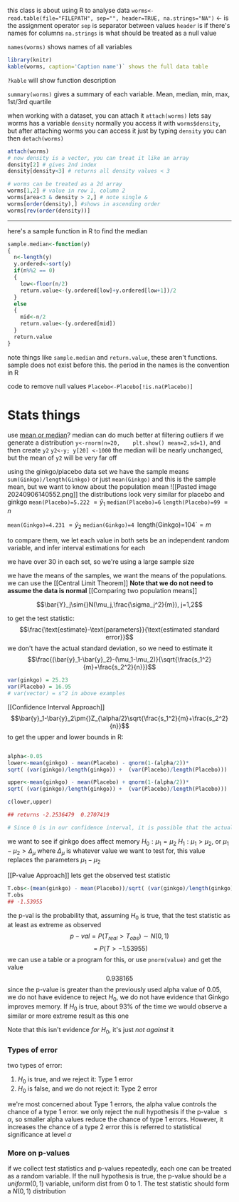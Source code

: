 this class is about using R to analyse data
`worms<-read.table(file="FILEPATH", sep="", header=TRUE, na.strings="NA")`
<- is the assignment operator
`sep` is separator between values
`header` is if there's names for columns
`na.strings` is what should be treated as a null value

`names(worms)` shows names of all variables

```R
library(knitr)
kable(worms, caption='Caption name')` shows the full data table
```
`?kable` will show function description

`summary(worms)` gives a summary of each variable. Mean, median, min, max, 1st/3rd quartile


when working with a dataset, you can attach it
`attach(worms)`
lets say worms has a variable `density`
normally you access it with `worms$density`, but after attaching worms you can access it just by typing `density`
you can then `detach(worms)`

```R
attach(worms)
# now density is a vector, you can treat it like an array
density[2] # gives 2nd index
density[density<3] # returns all density values < 3

# worms can be treated as a 2d array
worms[1,2] # value in row 1, column 2
worms[area<3 & density > 2,] # note single &
worms[order(density),] #shows in ascending order
worms[rev(order(density))]
```
___
here's a sample function in R to find the median
```R
sample.median<-function(y)
{
  n<-length(y)
  y.ordered<-sort(y)
  if(n%%2 == 0)
  {
    low<-floor(n/2)
    return.value<-(y.ordered[low]+y.ordered[low+1])/2
  }
  else
  {
    mid<-n/2
    return.value<-(y.ordered[mid])
  }
  return.value
}
```
note things like `sample.median` and `return.value`, these aren't functions. sample does not exist before this.
the period in the names is the convention in R

code to remove null values
`Placebo<-Placebo[!is.na(Placebo)]`
# Stats things
use [mean or median](Mean,%20Median,%20Mode.md)?
median can do much better at filtering outliers
if we generate a distribution 
`y<-rnorm(n=20,    plt.show()
mean=2,sd=1)`, and then create `y2`
`y2<-y; y[20] <-1000`
the median will be nearly unchanged, but the mean of `y2` will be very far off

using the ginkgo/placebo data set
we have the sample means `sum(Ginkgo)/length(Ginkgo)`
or just `mean(Ginkgo)`
and this is the sample mean, but we want to know about the population mean
![[Pasted image 20240906140552.png]]
the distributions look very similar for placebo and ginkgo
`mean(Placebo)=5.222` $= \bar{y}_1$
`median(Placebo)=6`
`length(Placebo)=99` $=n$

`mean(Ginkgo)=4.231` $=\bar{y}_2$
`median(Ginkgo)=4
`length(Ginkgo)=104`$=m$

to compare them, we let each value in both sets be an independent random variable, and infer interval estimations for each

we have over 30 in each set, so we're using a large sample size

we have the means of the samples, we want the means of the populations. we can use the [[Central Limit Theorem]]
**Note that we do not need to assume the data is normal**
[[Comparing two population means]]

$$\bar{Y}_j\sim{}N(\mu_j,\frac{\sigma_j^2}{m}), j=1,2$$

to get the test statistic:
$$\frac{\text{estimate}-\text{parameters}}{\text{estimated standard error}}$$
we don't have the actual standard deviation, so we need to estimate it
$$\frac{(\bar{y}_1-\bar{y}_2)-(\mu_1-\mu_2)}{\sqrt{\frac{s_1^2}{m}+\frac{s_2^2}{n}}}$$
```R
var(ginkgo) = 25.23
var(Placebo) = 16.95
# var(vector) = s^2 in above examples
```

[[Confidence Interval Approach]]
$$\bar{y}_1-\bar{y}_2\pm{}Z_{\alpha/2}\sqrt{\frac{s_1^2}{m}+\frac{s_2^2}{n}}$$
to get the upper and lower bounds in R:
```R

alpha<-0.05
lower<-mean(ginkgo) - mean(Placebo) - qnorm(1-(alpha/2))*
sqrt( (var(ginkgo)/length(ginkgo)) +  (var(Placebo)/length(Placebo)))

upper<-mean(ginkgo) - mean(Placebo) + qnorm(1-(alpha/2))*
sqrt( (var(ginkgo)/length(ginkgo)) +  (var(Placebo)/length(Placebo)))

c(lower,upper)

## returns -2.2536479  0.2707419

# Since 0 is in our confidence interval, it is possible that the actual averages of ginkgo and placebo are the same
```

we want to see if ginkgo does affect memory
$H_0: \mu_1 = \mu_2$
$H_1: \mu_1 > \mu_2$, or $\mu_1-\mu_2 > \Delta_\mu$
where $\Delta_\mu$ is whatever value we want to test for, this value replaces the parameters $\mu_1-\mu_2$

[[P-value Approach]]
lets get the observed test statistic
```R
T.obs<-(mean(ginkgo) - mean(Placebo))/sqrt( (var(ginkgo)/length(ginkgo)) +  (var(Placebo)/length(Placebo)))
T.obs
## -1.53955
```
the p-val is the probability that, assuming $H_0$ is true, that the test statistic as at least as extreme as observed
$$p-val=P(T_{real}>T_{obs})\sim{}N(0,1)$$
$$=P(T>-1.53955)$$
we can use a table or a program for this, or use `pnorm(value)` and get the value
$$0.938165$$
since the p-value is greater than the previously used alpha value of 0.05, we do not have evidence to reject $H_0$, we do not have evidence that Ginkgo improves memory.
If $H_0$ is true, about 93% of the time we would observe a similar or more extreme result as this one

Note that this isn't evidence *for* $H_0$, it's just *not against* it

### Types of error
two types of error:
1. $H_0$ is true, and we reject it: Type 1 error
2. $H_0$ is false, and we do not reject it: Type 2 error

we're most concerned about Type 1 errors, the alpha value controls the chance of a type 1 error.
we only reject the null hypothesis if the p-value $\leq\alpha$, so smaller alpha values reduce the chance of type 1 errors. However, it increases the chance of a type 2 error
this is referred to statistical significance at level $\alpha$

### More on p-values
if we collect test statistics and p-values repeatedly, each one can be treated as a random variable. If the null hypothesis is true, the p-value should be a $uniform(0,1)$ variable, uniform dist from 0 to 1.
The test statistic should form a $N(0,1)$ distribution
